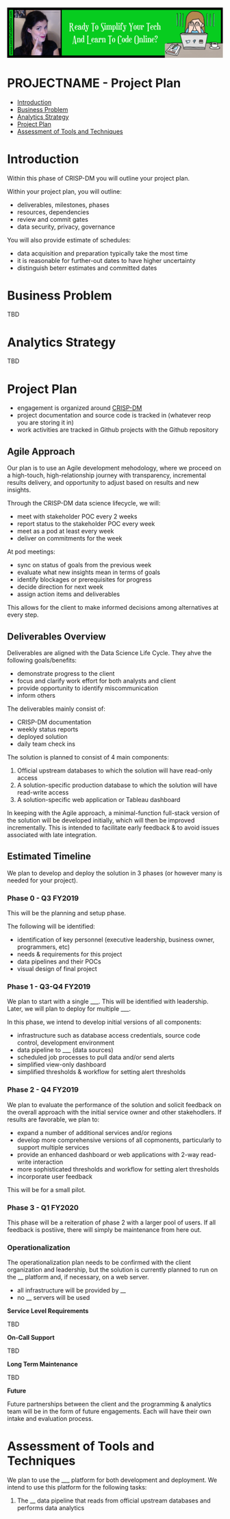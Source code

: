 <a href='https://www.learntocodeonline.com/'>![Learn To Code Online By Clicking Here](../../../../Images/learn-to-code-online.png?raw=true "Learn To Code Online")</a>

# PROJECTNAME - Project Plan

- [Introduction](#Introduction)
- [Business Problem](#Business-Problem)
- [Analytics Strategy](#Analytics-Strategy)
- [Project Plan](#Project-Plan)
- [Assessment of Tools and Techniques](#Assessment-of-Tools-and-Techniques)

# Introduction

Within this phase of CRISP-DM you will outline your project plan.

Within your project plan, you will outline:
- deliverables, milestones, phases
- resources, dependencies
- review and commit gates
- data security, privacy, governance

You will also provide estimate of schedules:
- data acquisition and preparation typically take the most time
- it is reasonable for further-out dates to have higher uncertainty
- distinguish beterr estimates and committed dates

# Business Problem

TBD

# Analytics Strategy

TBD

# Project Plan

- engagement is organized around [CRISP-DM](../../../README.MD#Table-Of-Contents)
- project documentation and source code is tracked in (whatever reop you are storing it in)
- work activities are tracked in Github projects with the Github repository

## Agile Approach

Our plan is to use an Agile development mehodology, where we proceed on a high-touch, high-relationship journey with transparency, incremental results delivery, and opportunity to adjust based on results and new insights.

Through the CRISP-DM data science lifecycle, we will:
- meet with stakeholder POC every 2 weeks
- report status to the stakeholder POC every week
- meet as a pod at least every week
- deliver on commitments for the week

At pod meetings:
- sync on status of goals from the previous week
- evaluate what new insights mean in terms of goals
- identify blockages or prerequisites for progress
- decide direction for next week
- assign action items and deliverables

This allows for the client to make informed decisions among alternatives at every step.

## Deliverables Overview

Deliverables are aligned with the Data Science Life Cycle. They ahve the following goals/benefits:
- demonstrate progress to the client
- focus and clarify work effort for both analysts and client
- provide opportunity to identify miscommunication
- inform others

The deliverables mainly consist of:
- CRISP-DM documentation
- weekly status reports
- deployed solution
- daily team check ins

The solution is planned to consist of 4 main components:
1. Official upstream databases to which the solution will have read-only access
2. A solution-specific production database to which the solution will have read-write access
3. A solution-specific web application or Tableau dashboard

In keeping with the Agile approach, a minimal-function full-stack version of the solution will be developed initially, which will then be improved incrementally. This is intended to facilitate early feedback & to avoid issues associated with late integration.

## Estimated Timeline

We plan to develop and deploy the solution in 3 phases (or however many is needed for your project).

### Phase 0 - Q3 FY2019

This will be the planning and setup phase.

The following will be identified:
- identification of key personnel (executive leadership, business owner, programmers, etc)
- needs & requirements for this project
- data pipelines and their POCs
- visual design of final project

### Phase 1 - Q3-Q4 FY2019

We plan to start with a single ___. This will be identified with leadership. Later, we will plan to deploy for multiple ___.

In this phase, we intend to develop initial versions of all components:
- infrastructure such as database access credentials, source code control, development environment
- data pipeline to ___ (data sources)
- scheduled job processes to pull data and/or send alerts
- simplified view-only dashboard
- simplified thresholds & workflow for setting alert thresholds

### Phase 2 - Q4 FY2019

We plan to evaluate the performance of the solution and solicit feedback on the overall approach with the initial service owner and other stakehodlers. If results are favorable, we plan to:
- expand a number of additional services and/or regions
- develop more comprehensive versions of all copmonents, particularly to support multiple services
- provide an enhanced dashboard or web applications with 2-way read-write interaction
- more sophisticated thresholds and workflow for setting alert thresholds
- incorporate user feedback

This will be for a small pilot.

### Phase 3 - Q1 FY2020

This phase will be a reiteration of phase 2 with a larger pool of users. If all feedback is postiive, there will simply be maintenance from here out.

### Operationalization

The operationalization plan needs to be confirmed with the client organization and leadership, but the solution is currently planned to run on the __ platform and, if necessary, on a web server.

- all infrastructure will be provided by __
- no __ servers will be used

**Service Level Requirements**

TBD

**On-Call Support**

TBD

**Long Term Maintenance**

TBD

**Future**

Future partnerships between the client and the programming & analytics team will be in the form of future engagements. Each will have their own intake and evaluation process.

# Assessment of Tools and Techniques

We plan to use the ___ platform for both development and deployment. We intend to use this platform for the following tasks:
1. The __ data pipeline that reads from official upstream databases and performs data analytics

